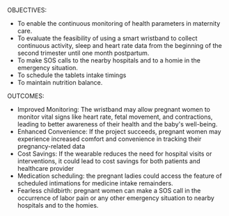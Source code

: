 OBJECTIVES:
* To enable the continuous monitoring of health parameters  in maternity care.
* To evaluate the feasibility of using a smart wristband to collect continuous activity, sleep and heart rate data from the beginning of the second trimester until one month postpartum.
* To make SOS calls to the nearby hospitals and to a homie in the  emergency situation.
* To schedule the tablets intake timings
* To maintain nutrition balance.

OUTCOMES:
*	Improved Monitoring: The wristband may allow pregnant women to monitor vital signs like heart rate, fetal movement, and contractions, leading to better awareness of their health and the baby's well-being. 
*	Enhanced Convenience: If the project succeeds, pregnant women may experience increased comfort and convenience in tracking their pregnancy-related data 
*	Cost Savings: If the wearable reduces the need for hospital visits or interventions, it could lead to cost savings for both patients and healthcare provider 
*	Medication scheduling: the pregnant ladies could access the feature of scheduled intimations for medicine intake remainders.
*	Fearless childbirth: pregnant women can make a SOS call in the occurrence of labor pain or any other emergency situation to nearby hospitals and to the  homies.
